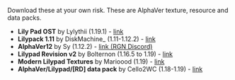 Download these at your own risk. These are AlphaVer texture, resource and data packs.

* **Lily Pad OST** by Lylythii (1.19.1) - [link](https://www.curseforge.com/minecraft/texture-packs/lilypad)
* **Lilypack 1.11** by DiskMachine_ (1.11-1.12.2) - [link](https://mega.nz/file/xSMCVZJA#ZqQkZj-PJi7qJ-mdX8P-3KoBRAYAJdpCGgb9CUhx6mo)
* **AlphaVer12** by Sy (1.12.2) - [link (RGN Discord)](https://discord.com/channels/773771861812183080/980886544833474560/982786199682957342)
* **Lilypad Revision v2** by Bolternon (1.16.5 to 1.19) - [link](https://drive.google.com/file/d/1Lo-oVrtKtou_7KFGm26bxNYGTwzrVSQW)
* **Modern Lilypad Textures** by Marioood (1.19) - [link](https://www.planetminecraft.com/texture-pack/modern-lilypad-textures/)
* **AlphaVer/Lilypad/[RD] data pack** by Cello2WC (1.18-1.19) - [link](https://www.planetminecraft.com/data-pack/alphaver-lilypad-rd-data-pack/)
